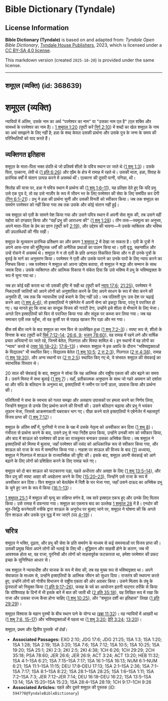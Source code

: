 # Bible Dictionary (Tyndale)

## License Information

**Bible Dictionary (Tyndale)** is based on and adapted from: _Tyndale Open Bible Dictionary_, [Tyndale House Publishers](https://tyndaleopenresources.com/), 2023, which is licensed under a [CC BY-SA 4.0 license](https://creativecommons.org/licenses/by-sa/4.0/legalcode.en).

This markdown version (created `2025-10-20`) is provided under the same license.



--------------------------------

## शमूएल (व्यक्ति) (id: 368639)

शमूएल (व्यक्ति)
===============

न्यायियों में अंतिम, उसके नाम का अर्थ "परमेश्वर का नाम" या "उसका नाम एल है" (एल शक्ति और सामर्थ्य के परमेश्वर का नाम है)। [1 शमूएल 1:20](https://ref.ly/1Sam1:20) (पुष्टी करें [निर्ग 2:10](https://ref.ly/Exod2:10)) में शब्दों का खेल शमूएल के नाम का अर्थ समझाने के लिए नहीं है; हन्ना के शब्द केवल उसकी प्रार्थना और उसके पुत्र के जन्म के समय की परिस्थितियों को याद करते हैं।

व्यक्तिगत इतिहास
----------------

शमूएल के माता\-पिता भक्त दंपति थे जो प्रतिवर्ष शीलो के पवित्र स्थान पर जाते थे ([1 शमू 1:3](https://ref.ly/1Sam1:3))। उसके पिता, एल्काना, लेवी थे ([1 इति 6:26](https://ref.ly/1Chr6:26)) और एप्रैम के क्षेत्र में रामाह में रहते थे। उसकी माता, हन्ना, विवाह के प्रारंभिक वर्षों में संतान उत्पन्न करने में असमर्थ थीं। एल्काना की दूसरी पत्नी, पनिन्ना, थी।

शिलोह की यात्रा पर, हन्ना ने पवित्र स्थान में प्रार्थना की ([1 शमू 1:6–11](https://ref.ly/1Sam1:6-1Sam1:11)), यह प्रतिज्ञा देते हुए कि यदि प्रभु उसे एक पुत्र दे, तो वह उसे नाज़ीर के रूप में जीवन भर के लिए परमेश्वर की सेवा के लिए समर्पित कर देगी ([गिन 6:1–21](https://ref.ly/Num6:1-Num6:21))। प्रभु ने हन्ना की प्रार्थना सुनी और उसकी विनती को स्वीकार किया। जब तक शमूएल का समर्पण परमेश्वर को नहीं किया गया तब तक उसके और कोई संतान नहीं हुई।

जब शमूएल को एली के सामने पेश किया गया और उसने पवित्र स्थान में अपनी सेवा शुरू की, तब उसने वहीं यहोवा को दण्डवत् किया और "वहाँ प्रभु की आराधना की" ([1 शमू 1:28](https://ref.ly/1Sam1:28))। तीन तत्व—स्वमूल्य का अनुभव, अपने माता\-पिता के प्रेम का ज्ञान (पुष्टी करें [2:19](https://ref.ly/1Sam2:19)), और उद्देश्य की भावना—ने उसके व्यक्तित्व और भविष्य की उपलब्धियों की नींव रखी। 

शमूएल के मूल्यवान प्रारंभिक प्रशिक्षण का और प्रमाण [1 शमूएल 2](https://ref.ly/1Sam2:1-1Sam2:36) में देखा जा सकता है। एली के पुत्रों ने अपने आस\-पास की मूर्तिपूजक धर्मों की अनैतिक प्रथाओं का पालन किया था। एली वृद्ध, सहनशील और उन्हें रोकने में असमर्थ थे। शमूएल ने न तो एली के प्रति अनादर विकसित किया और न ही उनके पुत्रों के बुराई के मार्ग का अनुसरण किया। परमेश्वर ने एली और उसके घराने का उनके पापों के लिए न्याय करने का निश्चय किया। जब परमेश्वर ने शमूएल को अपना उद्देश्य बताया, तो शमूएल ने श्रद्धा और सम्मान के साथ जवाब दिया। उसके व्यक्तिगत और आत्मिक विकास ने संकेत दिया कि उसे भविष्य में प्रभु के भविष्यद्वक्ता के रूप में चुना गया था।

जब हर कोई वही करता था जो उसकी दृष्टि में सही था (पुष्टी करें [न्याय 17:6](https://ref.ly/Judg17:6); [21:25](https://ref.ly/Judg21:25)), परमेश्वर ने निकटवर्ती जातियों को अपने लोगों को अनुशासित करने के लिए अपने साधन के रूप में सेवा करने की अनुमति दी, जब तक कि न्यायाधीश उन्हें बचाने के लिए नहीं उठे। जब पलिश्ती पुनः उस देश पर चढ़ाई करने आए ([1 शमू 4–6](https://ref.ly/1Sam4:1-1Sam6:21)), तो इस्राएलियों ने एबेनेजेर में अपनी सेना को इकट्ठा किया, परंतु वे पराजित हो गए। यह मानते हुए कि वाचा का सन्दूक विजय की गारंटी देगा, उन्होंने इसे शीला से मँगवाने के लिए भेजा। अगले दिन इस्राएलियों को फिर से पराजित किया गया और संदूक पर कब्जा कर लिया गया। जब यह समाचार एली तक पहुँचा, तो वह कुर्सी पर से पछाड़ खाकर गिर पड़ा और मर गया।

बीस वर्ष बीत जाने के बाद शमूएल का नाम फिर से उल्लेखित हुआ ([1 शमू 7:2–3](https://ref.ly/1Sam7:2-1Sam7:3))। स्पष्ट रूप से, शीलो के विनाश के बाद (पुष्टी करें [यिर्म 7:12–14](https://ref.ly/Jer7:12-Jer7:14); [26:6, 9](https://ref.ly/Jer26:6,Jer26:9); [भजन 78:60](https://ref.ly/Ps78:60)), वह रामाह में रहने लगे और वार्षिक प्रचार अभियानों पर जाते रहे, जिनमें बेतेल, गिलगाल और मिस्पा शामिल थे। इन स्थानों में वह लोगों का “न्याय” करते थे ([व्यव 16:18–22](https://ref.ly/Deut16:18-Deut16:22); [17:8–13](https://ref.ly/Deut17:8-Deut17:13))। संभवतः शमूएल ने इस अवधि के दौरान "भविष्यद्वक्ताओं के विद्यालय" भी स्थापित किए। विद्यालय बेतेल ([1 शमू 10:5](https://ref.ly/1Sam10:5); [2 रा 2:3](https://ref.ly/2Kgs2:3)), गिलगाल ([2 रा 4:38](https://ref.ly/2Kgs4:38)), रामाह ([1 शमू 19:20](https://ref.ly/1Sam19:20)), और अन्य स्थानों पर ([2 रा 2:5](https://ref.ly/2Kgs2:5)) स्थापित किए गए थे, ये संभवतः शमूएल की सेवकाई का स्वाभाविक विस्तार थे।

20 साल की सेवकाई के बाद, शमूएल ने सोचा कि यह आत्मिक और राष्ट्रीय एकता की ओर बढ़ने का समय है। उसने मिस्पा में सभा बुलाई ([1 शमू 7](https://ref.ly/1Sam7:1-1Sam7:17))। वहाँ, प्रतीकात्मक अनुष्ठान के साथ जो गहरे अपमान को दर्शाता था और संधि के बलिदान के अनुरूप था, इस्राएलियों ने जमीन पर पानी डाला, उपवास किया और प्रार्थना की।

पलिश्तियों ने सभा के स्वभाव को गलत समझा और असहाय उपासकों पर हमला करने का निर्णय लिया, जिन्होंने शमूएल से उनके लिए प्रार्थना करने की विनती की। उसने बलिदान चढ़ाया और प्रभु ने भयंकर तूफान भेजा, जिससे आक्रमणकारी घबराकर भाग गए। पीछा करने वाले इस्राएलियों ने एबेनेजेर में महत्वपूर्ण विजय प्राप्त की ([1 शमू 7:12](https://ref.ly/1Sam7:12))। 

शमूएल के अंतिम वर्षों में, पुरनियों ने राजा के पक्ष में उसके नेतृत्व को अस्वीकार कर दिया ([1 शमू 8](https://ref.ly/1Sam8:1-1Sam8:22))। गंभीरता से प्रार्थना करने के बाद, उसने प्रभु से नया निर्देश प्राप्त किया, उन्होंने उनकी मांग को स्वीकार किया, और बाद में शाऊल को परमेश्वर की प्रजा का राजकुमार बनाकर उसका अभिषेक किया। तब शमूएल ने इस्राएलियों को मिस्पा में बुलाया, जहाँ परमेश्वर की पसंद को आधिकारिक रूप से स्वीकार किया गया, और शाऊल को राजा के रूप में सम्मानित किया गया। नाहाश पर शाऊल की विजय के बाद ([11](https://ref.ly/1Sam11:1-1Sam11:15) अध्याय), शमूएल ने गिलगाल में शाऊल के राज्याभिषेक की पुष्टि की। इसके बाद, शमूएल अपनी सेवकाई को आगे बढ़ाने के लिए लोगों को प्रशिक्षित करने के लिए रामाह चले गए।

शमूएल को दो बार शाऊल को फटकारना पड़ा, पहले अधीरता और अवज्ञा के लिए ([1 शमू 13:5–14](https://ref.ly/1Sam13:5-1Sam13:14)), और फिर प्रभु की स्पष्ट आज्ञा की अवहेलना करने के लिए ([15:20–23](https://ref.ly/1Sam15:20-1Sam15:23)), जिन्होंने उसे राजा के रूप में अस्वीकार कर दिया। फिर शमूएल को बेतलेहेम में यिशै के घर भेजा गया, जहाँ उसने दाऊद का अभिषेक प्रभु के चुने हुए जन के रूप में किया ([16:1–13](https://ref.ly/1Sam16:1-1Sam16:13))।

[1 शमूएल 25:1](https://ref.ly/1Sam25:1) में शमूएल की मृत्यु का संक्षिप्त वर्णन है, जब सारे इस्राएल एकत्र हुए और उनके लिए विलाप किया। उसे रामाह में दफनाया गया। शमूएल का एकमात्र बाद का उल्लेख [1 शमूएल 28](https://ref.ly/1Sam28:1-1Sam28:25) में है। एनदोर की भूत\-सिद्धि करनेवाली स्त्रीके द्वारा शाऊल के अनुरोध पर बुलाए जाने पर, शमूएल ने घोषणा की कि अगले दिन शाऊल और उसके पुत्र युद्ध में मर जाएंगे (पद [4–19](https://ref.ly/1Sam28:4-1Sam28:19))।

चरित्र
------

शमूएल ने भक्ति, दृढ़ता, और प्रभु की सेवा के प्रति समर्पण के माध्यम से कई समस्याओं पर विजय प्राप्त की। उसकी प्रमुख चिंता अपने लोगों की भलाई के लिए थी। बुद्धिमान और साहसी होने के कारण, जब भी आवश्यक होता था, वह राजा, पुरनियों और लोगों को साहसपूर्वक फटकारता था, हमेशा परमेश्वर की प्रकट इच्छा के सुनिश्चित आधार से।

जब शमूएल ने न्यायाधीश और याजक के रूप में सेवा की, तब वह मुख्य रूप से भविष्यद्वक्ता था। अपने सेवाकाल के माध्यम से, उन्होंने इस्राएलियों के आत्मिक जीवन को सुधार दिया। राजतंत्र की स्थापना करते हुए, उन्होंने लोगों को गोत्रीय विभाजन से राष्ट्रीय एकता की ओर अग्रसर किया। उसने मिलाप के तंबू के द्वारपालों को नियुक्त किया ([1 इति 9:17–26](https://ref.ly/1Chr9:17-1Chr9:26)), फसह के पर्व का आयोजन इतनी यादगार तरीके से किया कि योशिय्याह के दिनों में भी इसके बारे में बात की जाती थी ([2 इति 35:18](https://ref.ly/2Chr35:18)), यह लिखित रूप में रखा कि राजा और उसका राज्य कैसा होना चाहिए ([1 शमू 10:25](https://ref.ly/1Sam10:25)), और "शमूएल दर्शी का इतिहास" लिखा ([1 इति 29:29](https://ref.ly/1Chr29:29))।

शमूएल विश्वास के महान पुरुषों के बीच स्थान पाने के योग्य था ([इब्रा 11:32](https://ref.ly/Heb11:32))। वह न्यायियों में आखरी था ([1 शमू 7:6, 15–17](https://ref.ly/1Sam7:6,1Sam7:15-1Sam7:17)) और भविष्यद्वक्ताओं में पहला था ([1 शमू 3:20](https://ref.ly/1Sam3:20); [प्रेरि 3:24](https://ref.ly/Acts3:24); [13:20](https://ref.ly/Acts13:20))।

 शमूएल, प्रथम और द्वितीय पुस्तकें *भी देखें*।

* **Associated Passages:** EXO 2:10; JDG 17:6; JDG 21:25; 1SA 1:3; 1SA 1:20; 1SA 1:28; 1SA 2:19; 1SA 3:20; 1SA 7:6; 1SA 7:12; 1SA 10:5; 1SA 10:25; 1SA 19:20; 1SA 25:1; 2KI 2:3; 2KI 2:5; 2KI 4:38; 1CH 6:26; 1CH 29:29; 2CH 35:18; PSA 78:60; JER 26:6; JER 26:9; ACT 3:24; ACT 13:20; HEB 11:32; 1SA 4:1–1SA 6:21; 1SA 7:15–1SA 7:17; 1SA 16:1–1SA 16:13; NUM 6:1–NUM 6:21; 1SA 11:1–1SA 11:15; DEU 17:8–DEU 17:13; 1SA 2:1–1SA 2:36; 1SA 7:1–1SA 7:17; 1SA 8:1–1SA 8:22; 1SA 28:1–1SA 28:25; 1SA 1:6–1SA 1:11; 1SA 7:2–1SA 7:3; JER 7:12–JER 7:14; DEU 16:18–DEU 16:22; 1SA 13:5–1SA 13:14; 1SA 15:20–1SA 15:23; 1SA 28:4–1SA 28:19; 1CH 9:17–1CH 9:26
* **Associated Articles:** पहले और दूसरे शमूएल की पुस्तक  (ID: `594778@TyndaleBibleDictionary`)

